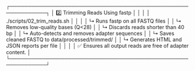 ┌────────────────────────────────────────────────────────────┐
│ 2️⃣ Trimming Reads Using fastp                              │
│                                                            │
│   ./scripts/02_trim_reads.sh                               │
│                                                            │
│   ↳ Runs fastp on all FASTQ files                          │
│   ↳ Removes low-quality bases (Q<28)                       │
│   ↳ Discards reads shorter than 40 bp                      │
│   ↳ Auto-detects and removes adapter sequences             │
│   ↳ Saves cleaned FASTQ to data/processed/trimmed/         │
│   ↳ Generates HTML and JSON reports per file               │
│                                                            │
│ ✅ Ensures all output reads are free of adapter content.   │
└────────────────────────────────────────────────────────────┘
